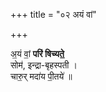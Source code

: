 +++
title = "०२ अयं वां"

+++

अ॒यं वां॒ **परि॑ षिच्यते॒**  
सोम॑, इन्द्रा-बृहस्पती ।  
चारु॒र् मदा॑य पी॒तये॑ ॥
